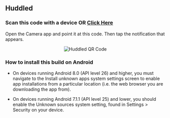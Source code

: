 ## Huddled

### Scan this code with a device OR [Click Here](https://expo.dev//accounts/dev.preetamraj/projects/huddled/builds/b5c17016-c25a-495f-af4a-2b5dd5516d69)

Open the Camera app and point it at this code. Then tap the notification that appears.

<p align="center">
  <img src="https://res.cloudinary.com/dxgl4eyhq/image/upload/v1703243568/huddled/Screenshot_from_2023-12-22_16-38-58_hxvooa.png" alt="Huddled QR Code" />
</p>

### How to install this build on Android

- On devices running Android 8.0 (API level 26) and higher, you must navigate to the Install unknown apps system settings screen to enable app installations from a particular location (i.e. the web browser you are downloading the app from).

- On devices running Android 7.1.1 (API level 25) and lower, you should enable the Unknown sources system setting, found in Settings > Security on your device.
